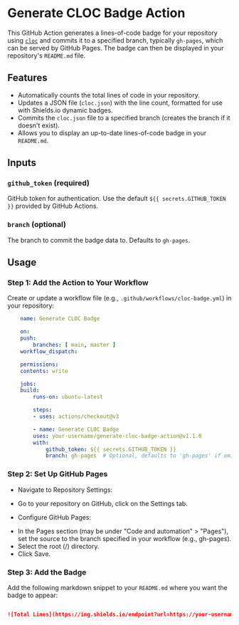 # Generate CLOC Badge Action

This GitHub Action generates a lines-of-code badge for your repository using [`cloc`](https://github.com/AlDanial/cloc) and commits it to a specified branch, typically `gh-pages`, which can be served by GitHub Pages. The badge can then be displayed in your repository's `README.md` file.

## Features

- Automatically counts the total lines of code in your repository.
- Updates a JSON file (`cloc.json`) with the line count, formatted for use with Shields.io dynamic badges.
- Commits the `cloc.json` file to a specified branch (creates the branch if it doesn't exist).
- Allows you to display an up-to-date lines-of-code badge in your `README.md`.

## Inputs

### `github_token` (required)

GitHub token for authentication. Use the default `${{ secrets.GITHUB_TOKEN }}` provided by GitHub Actions.

### `branch` (optional)

The branch to commit the badge data to. Defaults to `gh-pages`.

## Usage

### **Step 1: Add the Action to Your Workflow**

Create or update a workflow file (e.g., `.github/workflows/cloc-badge.yml`) in your repository:

```yaml
    name: Generate CLOC Badge

    on:
    push:
        branches: [ main, master ]
    workflow_dispatch:

    permissions:
    contents: write

    jobs:
    build:
        runs-on: ubuntu-latest

        steps:
        - uses: actions/checkout@v3

        - name: Generate CLOC Badge
        uses: your-username/generate-cloc-badge-action@v1.1.0
        with:
            github_token: ${{ secrets.GITHUB_TOKEN }}
            branch: gh-pages  # Optional, defaults to 'gh-pages' if omitted
```


### **Step 2: Set Up GitHub Pages**
* Navigate to Repository Settings:

- Go to your repository on GitHub, click on the Settings tab.

* Configure GitHub Pages:

- In the Pages section (may be under "Code and automation" > "Pages"), set the source to the branch specified in your workflow (e.g., gh-pages).
- Select the root (/) directory.
- Click Save.

### **Step 3: Add the Badge**

Add the following markdown snippet to your ```README.md``` where you want the badge to appear:

```markdown

![Total Lines](https://img.shields.io/endpoint?url=https://your-username.github.io/your-repo-name/cloc.json)

```



